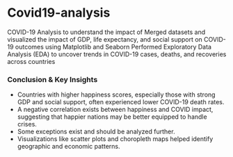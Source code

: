 # Covid19-analysis
COVID-19 Analysis to understand the impact of Merged datasets and visualized the impact of GDP, life expectancy, and social support on COVID-19 outcomes using Matplotlib  and Seaborn Performed Exploratory Data Analysis (EDA) to uncover trends in COVID-19 cases, deaths, and recoveries across countries
### Conclusion & Key Insights

- Countries with higher happiness scores, especially those with strong GDP and social support, often experienced lower COVID-19 death rates.
- A negative correlation exists between happiness and COVID impact, suggesting that happier nations may be better equipped to handle crises.
- Some exceptions exist and should be analyzed further.
- Visualizations like scatter plots and choropleth maps helped identify geographic and economic patterns.

